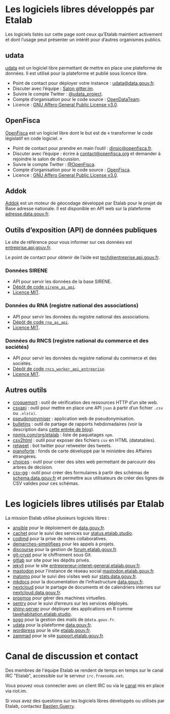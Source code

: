 # Les logiciels libres développés par Etalab

Les logiciels listés sur cette page sont ceux qu’Etalab maintient activement et dont l’usage peut présenter un intérêt pour d’autres organismes publics.

## udata

[udata](https://getudata.org) est un logiciel libre permettant de mettre en place une plateforme de données. Il est utilisé pour la plateforme [](https://data.gouv.fr) et publié sous licence libre.

- Point de contact pour déployer votre instance : [udata@data.gouv.fr](mailto:udata@data.gouv.fr).
- Discuter avec l’équipe : [Salon gitter.im](https://gitter.im/opendatateam/udata).
- Suivire le compte Twitter : [@udata_project](https://twitter.com/udata_project).
- Compte d’organisation pour le code source : [OpenDataTeam](https://github.com/opendatateam/).
- Licence : [GNU Affero General Public License v3.0](https://github.com/opendatateam/udata/blob/master/LICENSE).

## OpenFisca

[OpenFisca](https://openfisca.org/fr/) est un logiciel libre dont le but est de « transformer le code législatif en code logiciel. »

- Point de contact pour prendre en main l’outil : [dinsic@openfisca.fr](mailto:dinsic@openfisca.fr).
- Discuter avec l’équipe : écrire à [contact@openfisca.org](mailto:contact@openfisca.org) et demander à rejoindre le salon de discussion.
- Suivre le compte Twitter : [@OpenFisca](https://twitter.com/OpenFisca).
- Compte d’organisation pour le code source : [OpenFisca](https://github.com/openfisca/).
- Licence : [GNU Affero General Public License v3.0](https://github.com/openfisca/openfisca-core/blob/master/LICENSE).

## Addok

[Addok](https://github.com/addok/addok) est un moteur de géocodage développé par Etalab pour le projet de Base adresse nationale. Il est disponible en API web sur la plateforme [adresse.data.gouv.fr](https://adresse.data.gouv.fr/tools).

## Outils d’exposition (API) de données publiques

Le site de référence pour vous informer sur ces données est [entreprise.api.gouv.fr](https://entreprise.api.gouv.fr).

Le point de contact pour obtenir de l’aide est [tech@entreprise.api.gouv.fr](mailto:tech@entreprise.api.gouv.fr).

### Données SIRENE

- API pour servir les données de la base SIRENE.
- [Dépôt de code `sirene_as_api`](https://github.com/etalab/sirene_as_api).
- [Licence MIT](https://github.com/etalab/sirene_as_api/blob/master/LICENSE).

### Données du RNA (registre national des associations)

- API pour servir les données du registre national des associations.
- [Dépôt de code `rna_as_api`](https://github.com/etalab/rna_as_api).
- [Licence MIT](https://github.com/etalab/rna_as_api/blob/master/LICENSE).

### Données du RNCS (registre national du commerce et des sociétés)

- API pour servir les données du registre national du commerce et des sociétés.
- [Dépôt de code `rncs_worker_api_entreprise`](https://github.com/etalab/rncs_worker_api_entreprise).
- [Licence MIT](https://github.com/etalab/rncs_worker_api_entreprise/blob/master/LICENSE).

## Autres outils

- [croquemort](https://github.com/opendatateam/croquemort) : outil de vérification des ressources HTTP d’un site web.
- [csvapi](https://github.com/opendatateam/csvapi) : outil pour mettre en place une API `json` à partir d’un fichier `.csv` ou `.xls(x)`.
- [pseudononymiser](https://github.com/etalab/pseudononymizer/) : application web de pseudonymisation.
- [bulletins](https://github.com/entrepreneur-interet-general/bulletins) : outil de partage de rapports hebdomadaires (voir la description dans [cette entrée de blog](https://entrepreneur-interet-general.etalab.gouv.fr/blog/2019/07/03/bulletins-outil-retrospective-hebdomadaire.html)).
- [npmjs.com/org/etalab](https://www.npmjs.com/org/etalab) : liste de paquetages `npm`.
- [csv2html](https://github.com/etalab/csv2html) : outil pour exposer des fichiers `csv` en HTML (datatables).
- [retweet](https://github.com/etalab/retweet) : bot twitter pour retweeter des tweets.
- [pianoforte](https://github.com/tilery/pianoforte) : fonds de carte développé par le ministère des Affaires étrangères.
- [choices](https://github.com/etalab/choices) : outil pour créer des sites web permettant de parcourir des arbres de décision.
- [csv-gg](https://github.com/etalab/csv-gg) : outil pour créer des formulaires à partir des schémas de [schema.data.gouv.fr](https://schema.data.gouv.fr) et permettre aux utilisateurs de créer des lignes de CSV valides pour ces schémas.

# Les logiciels libres utilisés par Etalab

La mission Etalab utilise plusieurs logiciels libres :

- [ansible](https://www.ansible.com) pour le déploiement de [data.gouv.fr](https://data.gouv.fr).
- [cachet](https://cachethq.io) pour le suivi des services sur [status.etalab.studio](https://status.etalab.studio).
- [codimd](https://demo.codimd.org) pour la prise de notes collaboratives.
- [demarches-simplifiees](https://github.com/betagouv/demarches-simplifiees.fr) pour les appels à projets.
- [discourse](https://discourse.org) pour la gestion de [forum.etalab.gouv.fr](https://forum.etalab.gouv.fr).
- [git-crypt](https://github.com/AGWA/git-crypt) pour le chiffrement sous Git.
- [gitlab](https://about.gitlab.com) sur site pour les dépôts privés.
- [jekyll](https://jekyllrb.com) pour le site [entrepreneur-interet-general.etalab.gouv.fr](https://entrepreneur-interet-general.etalab.gouv.fr).
- [mastodon](https://joinmastodon.org) pour l’instance de réseau social [mastodon.etalab.gouv.fr](https://mastodon.etalab.gouv.fr).
- [matomo](https://matomo.org) pour le suivi des visites web sur [stats.data.gouv.fr](https://stats.data.gouv.fr).
- [mkdocs](https://www.mkdocs.org) pour la documentation de l’infrastructure [data.gouv.fr](https://data.gouv.fr).
- [nextcloud](https://nextcloud.com) pour le partage de documents et de calendriers internes sur [nextcloud.data.gouv.fr](https://nextcloud.data.gouv.fr).
- [proxmox](https://www.proxmox.com) pour gérer des machines virtuelles.
- [sentry](https://sentry.io) pour le suivi d’erreurs sur les services déployés.
- [shiny-server](https://www.rstudio.com/products/shiny/shiny-server) pour déployer des applications en R comme [taxehabitation.etalab.studio](http://taxehabitation.etalab.studio).
- [sogo](https://sogo.nu) pour la gestion des mails de `@data.gouv.fr`.
- [udata](https://getudata.org) pour la plateforme [data.gouv.fr](https://www.data.gouv.fr).
- [wordpress](https://fr.wordpress.org) pour le site [etalab.gouv.fr](https://www.etalab.gouv.fr).
- [zammad](https://zammad.org/) pour le site [support.etalab.gouv.fr](https://support.etalab.gouv.fr).

# Canal de discussion et contact

Des membres de l'équipe Etalab se rendent de temps en temps sur le canal IRC "Etalab", accessible sur le serveur `irc.freenode.net`.

Vous pouvez vous connecter avec un client IRC ou via le [canal](https://riot.im/app/#/room/#freenode_#etalab:matrix.org) mis en place via riot.im.

Si vous avez des questions sur les logiciels libres développés ou utilisés par Etalab, contactez [Bastien Guerry](mailto:bastien.guerry@data.gouv.fr).
